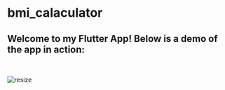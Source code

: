 # bmi_calaculator

<h2>Welcome to my Flutter App! Below is a demo of the app in action:</h2>
</br>

![resize](https://github.com/Romaisa068/BMI/assets/147841967/38e7e074-bd73-4b9c-8fac-9fff0037dd2c)





